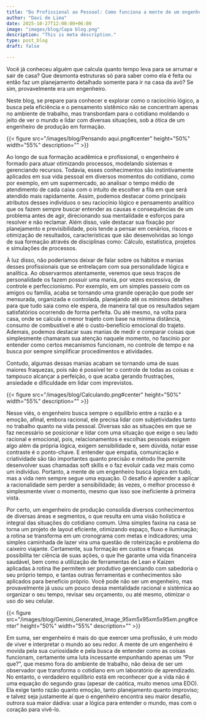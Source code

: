 ```yaml
---
title: "Do Profissional ao Pessoal: Como funciona a mente de um engenheiro?"
author: "Davi de Lima"
date: 2025-10-27T12:00:00+06:00
image: "images/blog/Capa blog.png"
description: "This is meta description."
type: post_blog
draft: false

---
```


Você já conheceu alguém que calcula quanto tempo leva para se arrumar e sair de casa? Que desmonta estruturas só para saber como ela é feita ou então faz um planejamento detalhado somente para ir na casa da avó? Se sim, provavelmente era um engenheiro.

Neste blog, se prepare para conhecer e explorar como o raciocínio lógico, a busca pela eficiência e o pensamento sistêmico não se concentram apenas no ambiente de trabalho, mas transbordam para o cotidiano moldando o jeito de ver o mundo e lidar com diversas situações, sob a ótica de um engenheiro de produção em formação.

{{< figure src="/images/blog/Pensando aqui.png#center" height="50%" width="55%" description="" >}}

Ao longo de sua formação acadêmica e profissional, o engenheiro é formado para atuar otimizando processos, modelando sistemas e gerenciando recursos. Todavia, esses conhecimentos são instintivamente aplicados em sua vida pessoal em diversos momentos do cotidiano, como por exemplo, em um supermercado, ao analisar o tempo médio de atendimento de cada caixa com o intuito de escolher a fila em que será atendido mais rapidamente. Assim, podemos destacar como principais atributos desses indivíduos o seu raciocínio lógico e pensamento analítico que os fazem sempre buscar entender as causas e consequências de um problema antes de agir, direcionando sua mentalidade e esforços para resolver e não reclamar. Além disso, vale destacar sua fixação por planejamento e previsibilidade, pois tende a pensar em cenários, riscos e otimização de resultados, características que são desenvolvidas ao longo de sua formação através de disciplinas como: Cálculo, estatística, projetos e simulações de processos.

À luz disso, não poderíamos deixar de falar sobre os hábitos e manias desses profissionais que se entrelaçam com sua personalidade lógica e analítica. Ao observarmos atentamente, veremos que seus traços de personalidade os fazem possuir uma mania, por vezes excessiva, de controle e perfeccionismo. Por exemplo, em um simples passeio com os amigos ou família, acaba se tornando uma grande operação que pode ser mensurada, organizada e controlada, planejando até os mínimos detalhes para que tudo saia como ele espera, de maneira tal que os resultados sejam satisfatórios ocorrendo de forma perfeita. Ou até mesmo, na volta para casa, onde se calcula o menor trajeto com base na mínima distância, consumo de combustível e até o custo-benefício emocional do trajeto. Ademais, podemos destacar suas manias de medir e comparar coisas que simplesmente chamaram sua atenção naquele momento, no fascínio por entender como certos mecanismos funcionam, no controle de tempo e na busca por sempre simplificar procedimentos e atividades.

Contudo, algumas dessas manias acabam se tornando uma de suas maiores fraquezas, pois não é possível ter o controle de todas as coisas e tampouco alcançar a perfeição, o que acaba gerando frustrações, ansiedade e dificuldade em lidar com imprevistos.

{{< figure src="/images/blog/Calculando.png#center" height="50%" width="55%" description="" >}}

Nesse viés, o engenheiro busca sempre o equilíbrio entre a razão e a emoção, afinal, embora racional, ele precisa lidar com subjetividades tanto no trabalho quanto na vida pessoal. Diversas são as situações em que se faz necessário se posicionar e lidar com uma situação que exige o seu lado racional e emocional, pois, relacionamentos e escolhas pessoais exigem algo além da própria lógica, exigem sensibilidade e, sem dúvida, notar esse contraste é o ponto-chave. E entender que empatia, comunicação e criatividade são tão importantes quanto precisão e método lhe permite desenvolver suas chamadas soft skills e o faz evoluir cada vez mais como um indivíduo. Portanto, a mente de um engenheiro busca lógica em tudo, mas a vida nem sempre segue uma equação. O desafio é aprender a aplicar a racionalidade sem perder a sensibilidade; às vezes, o melhor processo é simplesmente viver o momento, mesmo que isso soe ineficiente à primeira vista.

Por certo, um engenheiro de produção consolida diversos conhecimentos de diversas áreas e segmentos, o que resulta em uma visão holística e integral das situações do cotidiano comum. Uma simples faxina na casa se torna um projeto de layout eficiente, otimizando espaço, fluxo e iluminação; a rotina se transforma em um cronograma com metas e indicadores; uma simples caminhada de lazer vira uma questão de roteirização e problema do caixeiro viajante. Certamente, sua formação em custos e finanças possibilita ter ciência de suas ações, o que lhe garante uma vida financeira saudável, bem como a utilização de ferramentas de Lean e Kaizen aplicadas à rotina lhe permitem ser produtivo gerenciando com sabedoria o seu próprio tempo, e tantas outras ferramentas e conhecimentos são aplicados para benefício próprio. Você pode não ser um engenheiro, mas provavelmente já usou um pouco dessa mentalidade racional e sistêmica ao organizar o seu tempo, revisar seu orçamento, ou até mesmo, otimizar o uso do seu celular.

{{< figure src="/images/blog/Gemini_Generated_Image_95xm5x95xm5x95xm.png#center" height="50%" width="55%" description="" >}}

Em suma, ser engenheiro é mais do que exercer uma profissão, é um modo de viver e interpretar o mundo ao seu redor. A mente de um engenheiro é movida pela sua curiosidade e pela busca de entender como as coisas funcionam, certamente uma luta incessante empunhando apenas um “Por que?”, que mesmo fora do ambiente de trabalho, não deixa de ser um observador que transforma o cotidiano em um laboratório de aprendizado. No entanto, o verdadeiro equilíbrio está em reconhecer que a vida não é uma equação do segundo grau (apesar de caótica, muito menos uma EDO). Ela exige tanto razão quanto emoção, tanto planejamento quanto improviso; e talvez seja justamente aí que o engenheiro encontra seu maior desafio, outrora sua maior dádiva: usar a lógica para entender o mundo, mas com o coração para vivê-lo.